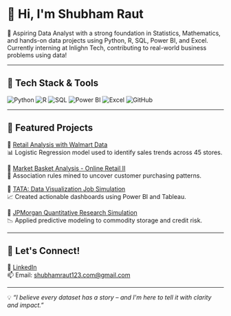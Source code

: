# 👋 Hi, I'm Shubham Raut

🎯 Aspiring Data Analyst with a strong foundation in Statistics, Mathematics, and hands-on data projects using Python, R, SQL, Power BI, and Excel.  
Currently interning at Inlighn Tech, contributing to real-world business problems using data!

---

## 🔧 Tech Stack & Tools
![Python](https://img.shields.io/badge/Python-blue?logo=python&logoColor=white)
![R](https://img.shields.io/badge/R-276DC3?logo=r&logoColor=white)
![SQL](https://img.shields.io/badge/SQL-4479A1?logo=mysql&logoColor=white)
![Power BI](https://img.shields.io/badge/PowerBI-F2C811?logo=powerbi&logoColor=black)
![Excel](https://img.shields.io/badge/Excel-217346?logo=microsoft-excel&logoColor=white)
![GitHub](https://img.shields.io/badge/GitHub-181717?logo=github&logoColor=white)

---

## 📂 Featured Projects
🔹 [Retail Analysis with Walmart Data](https://github.com/yourusername/Data-Science-Projects-Simplilearn)  
📊 Logistic Regression model used to identify sales trends across 45 stores.

🔹 [Market Basket Analysis - Online Retail II](https://github.com/yourusername/Personal-Projects-Portfolio)  
🛒 Association rules mined to uncover customer purchasing patterns.

🔹 [TATA: Data Visualization Job Simulation](https://github.com/yourusername/TATA-Data-Visualization-Project)  
📈 Created actionable dashboards using Power BI and Tableau.

🔹 [JPMorgan Quantitative Research Simulation](https://github.com/yourusername/JPMorgan-Quantitative-Research-Project)  
📉 Applied predictive modeling to commodity storage and credit risk.

---

## 🚀 Let's Connect!
🔗 [LinkedIn](https://www.linkedin.com/in/shubham-raut-986bb1227)  
📫 Email: shubhamraut123.com@gmail.com

---

💡 *“I believe every dataset has a story – and I'm here to tell it with clarity and impact.”*
